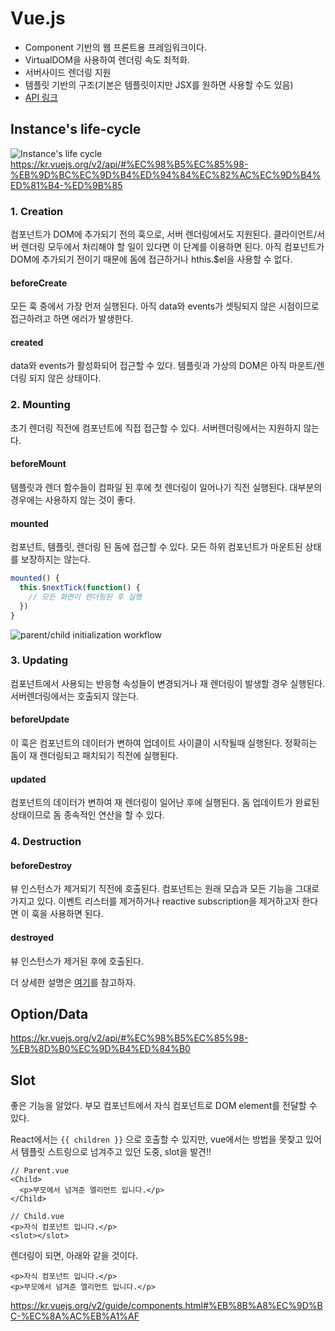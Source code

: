 # Vue.js
  - Component 기반의 웹 프론트용 프레임워크이다.
  - VirtualDOM을 사용하여 렌더링 속도 최적화.
  - 서버사이드 렌더링 지원
  - 템플릿 기반의 구조(기본은 템플릿이지만 JSX를 원하면 사용할 수도 있음)
  - [API 링크](https://kr.vuejs.org/v2/api/)
  
## Instance's life-cycle
  ![Instance's life cycle](https://kr.vuejs.org/images/lifecycle.png)
https://kr.vuejs.org/v2/api/#%EC%98%B5%EC%85%98-%EB%9D%BC%EC%9D%B4%ED%94%84%EC%82%AC%EC%9D%B4%ED%81%B4-%ED%9B%85

### 1. Creation
컴포넌트가 DOM에 추가되기 전의 훅으로, 서버 렌더링에서도 지원된다.
클라이언트/서버 렌더링 모두에서 처리해야 할 일이 있다면 이 단계를 이용하면 된다. 아직 컴포넌트가 DOM에 추가되기 전이기 때문에 돔에 접근하거나 hthis.$el을 사용할 수 없다.

#### beforeCreate
모든 훅 중에서 가장 먼저 실행된다. 아직 data와 events가 셋팅되지 않은 시점이므로 접근하려고 하면 에러가 발생한다.

#### created
data와 events가 활성화되어 접근할 수 있다. 템플릿과 가상의 DOM은 아직 마운트/렌더링 되지 않은 상태이다.

### 2. Mounting
초기 렌더링 직전에 컴포넌트에 직접 접근할 수 있다. 서버렌더링에서는 지원하지 않는다.

#### beforeMount
템플릿과 렌더 함수들이 컴파일 된 후에 첫 렌더링이 일어나기 직전 실행된다. 대부분의 경우에는 사용하지 않는 것이 좋다.

#### mounted
컴포넌트, 템플릿, 렌더링 된 돔에 접근할 수 있다. 모든 하위 컴포넌트가 마운트된 상태를 보장하지는 않는다.
```js
mounted() {
  this.$nextTick(function() {
    // 모든 화면이 렌더링된 후 실행
  })
}
```
![parent/child initialization workflow](https://cdn-images-1.medium.com/max/1600/1*7nxq9WPZrQA_0tj0ultWqw.png)
  
  
### 3. Updating
컴포넌트에서 사용되는 반응형 속성들이 변경되거나 재 렌더링이 발생할 경우 실행된다. 서버렌더링에서는 호출되지 않는다.

#### beforeUpdate
이 훅은 컴포넌트의 데이터가 변하여 업데이트 사이클이 시작될때 실행된다. 정확히는 돔이 재 렌더링되고 패치되기 직전에 실행된다.

#### updated
컴포넌트의 데이터가 변하여 재 렌더링이 일어난 후에 실행된다. 돔 업데이트가 완료된 상태이므로 돔 종속적인 연산을 할 수 있다.

### 4. Destruction
#### beforeDestroy
뷰 인스턴스가 제거되기 직전에 호출된다. 컴포넌트는 원래 모습과 모든 기능을 그대로 가지고 있다. 이벤트 리스터를 제거하거나 reactive subscription을 제거하고자 한다면 이 훅을 사용하면 된다.

#### destroyed
뷰 인스턴스가 제거된 후에 호출된다. 

더 상세한 설명은 [여기](https://medium.com/witinweb/vue-js-%EB%9D%BC%EC%9D%B4%ED%94%84%EC%82%AC%EC%9D%B4%ED%81%B4-%EC%9D%B4%ED%95%B4%ED%95%98%EA%B8%B0-7780cdd97dd4)를 참고하자.


## Option/Data
https://kr.vuejs.org/v2/api/#%EC%98%B5%EC%85%98-%EB%8D%B0%EC%9D%B4%ED%84%B0
  
  
## Slot
좋은 기능을 알았다. 부모 컴포넌트에서 자식 컴포넌트로 DOM element를 전달할 수 있다.

React에서는 `{{ children }}` 으로 호출할 수 있지만, vue에서는 방법을 못찾고 있어서 템플릿 스트링으로 넘겨주고 있던 도중, slot을 발견!!

```vue
// Parent.vue
<Child>
  <p>부모에서 넘겨준 엘리먼트 입니다.</p>
</Child>
```

```vue
// Child.vue
<p>자식 컴포넌트 입니다.</p>
<slot></slot>
```

렌더링이 되면, 아래와 같을 것이다.
```vue
<p>자식 컴포넌트 입니다.</p>
<p>부모에서 넘겨준 엘리먼트 입니다.</p>
```

https://kr.vuejs.org/v2/guide/components.html#%EB%8B%A8%EC%9D%BC-%EC%8A%AC%EB%A1%AF
